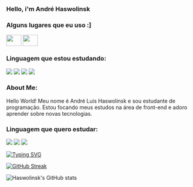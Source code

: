 ### Hello, i'm André Haswolinsk


<h3 align="left">Alguns lugares que eu uso :]</h3>
<p align="left">
  <a href="https://www.linkedin.com/in/haswolinsk/" target="blank"><img align="center" src="https://cdn.jsdelivr.net/npm/simple-icons@3.0.1/icons/linkedin.svg" alt="" height="30" width="40" /></a>
  <a href="https://www.instagram.com/haswolinsk1/" target="blank"><img align="center" src="https://cdn.jsdelivr.net/npm/simple-icons@3.0.1/icons/instagram.svg" alt="" height="30" width="40" /></a>
</p>
<h3 align="left">Linguagem que estou estudando:</h3>
<p align="left">
  <img src="https://img.icons8.com/external-tal-revivo-shadow-tal-revivo/48/null/external-html-5-is-a-software-solution-stack-that-defines-the-properties-and-behaviors-of-web-page-logo-shadow-tal-revivo.png"/>
  <img src="https://img.icons8.com/color/48/null/css3.png"/>
  <img src="https://img.icons8.com/color/48/null/javascript--v1.png"/>
  <img src="https://img.icons8.com/color/28/null/python--v1.png"/>
</p>

<h3 aligh="left">About Me:</h3>
<p align="left">Hello World! Meu nome é André Luis Haswolinsk e sou estudante de programação. Estou focando meus estudos na área de front-end e adoro aprender sobre novas tecnologias.</p>

<h3 align="left">Linguagem que quero estudar:</h3>

<img src="https://img.icons8.com/fluency/28/null/java-coffee-cup-logo.png"/>
<img src="https://img.icons8.com/color/28/null/c-plus-plus-logo.png"/>
<img src="![image](https://user-images.githubusercontent.com/99846498/224348383-d8f5fe94-db6c-458c-a8f9-a27bf2c9720c.png)"/>


<a href="https://git.io/typing-svg"><img src="https://readme-typing-svg.herokuapp.com?font=Fira+Code&pause=1000&color=0EF714&width=435&lines=Please+stand+by...;I+will+go++get+my+coffe." alt="Typing SVG" /></a>

[![GitHub Streak](https://github-readme-streak-stats.herokuapp.com?user=Haswolinsk&theme=github-dark)](https://git.io/streak-stats)

![Haswolinsk's GitHub stats](https://github-readme-stats.vercel.app/api?username=Haswolinsk&show_icons=true&theme=transparent)
